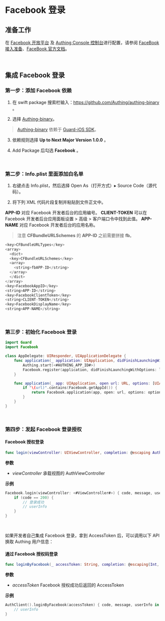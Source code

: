 # Facebook 登录

<LastUpdated/>

## 准备工作

在 [Facebook 开放平台](https://developers.facebook.com/) 及 [Authing Console 控制台](https://authing.cn/)进行配置，请参阅 [FaceBook 接入准备](../../../guides/connections/social/facebook-mobile/README.md)、[FaceBook 官方文档](https://developers.facebook.com/docs/facebook-login/ios)。

<br>

## 集成 Facebook 登录

### 第一步：添加 Facebook 依赖

1. 在 swift package 搜索栏输入：https://github.com/Authing/authing-binary 。

2. 选择 [Authing-binary](https://github.com/Authing/authing-binary)。
> [Authing-binary](https://github.com/Authing/authing-binary) 依赖于 [Guard-iOS SDK](https://github.com/Authing/guard-ios)。

3. 依赖规则选择 **Up to Next Major Version 1.0.0** 。

4. Add Package 后勾选 **Facebook** 。

<br>

### 第二步：Info.plist 里面添加白名单

1. 右键点击 Info.plist，然后选择 Open As（打开方式）▸ Source Code（源代码）。
   
2. 将下列 XML 代码片段复制并粘贴到文件正文中。
   
**APP-ID** 对应 Facebook 开发者后台的应用编号。
**CLIENT-TOKEN** 可以在 Facebook 开发者后台应用面板设置 > 高级 > 客户端口令中找到此值。
**APP-NAME** 对应 Facebook 开发者后台的应用名称。

> 注意 **CFBundleURLSchemes** 的 **APP-ID** 之前需要拼接 **fb**。

```swift
<key>CFBundleURLTypes</key>
<array>
  <dict>
  <key>CFBundleURLSchemes</key>
  <array>
    <string>fbAPP-ID</string>
  </array>
  </dict>
</array>
<key>FacebookAppID</key>
<string>APP-ID</string>
<key>FacebookClientToken</key>
<string>CLIENT-TOKEN</string>
<key>FacebookDisplayName</key>
<string>APP-NAME</string>
```
<br>

### 第三步：初始化 Facebook 登录
```swift
import Guard
import Facebook

class AppDelegate: UIResponder, UIApplicationDelegate {
    func application(_ application: UIApplication, didFinishLaunchingWithOptions launchOptions: [UIApplication.LaunchOptionsKey: Any]?) -> Bool {
        Authing.start(<#AUTHING_APP_ID#>)
        Facebook.register(application, didFinishLaunchingWithOptions: launchOptions)
    }

    func application(_ app: UIApplication, open url: URL, options: [UIApplication.OpenURLOptionsKey : Any] = [:]) -> Bool {
        if "\(url)".contains(Facebook.getAppId()) {
            return Facebook.application(app, open: url, options: options)
        }
    }
}
 ```
<br>

### 第四步：发起 Facebook 登录授权
#### Facebook 授权登录

```swift
func login(viewController: UIViewController, completion: @escaping Authing.AuthCompletion) -> Void
```

**参数**

* *viewController* 承载视图的 AuthViewController
  
**示例**

```swift
Facebook.login(viewController: <#ViewController#>) { code, message, userInfo in
    if (code == 200) {
        // 登录成功
        // userInfo
    }
}
```

<br>

如果开发者自己集成 Facebook 登录，拿到 AccessToken 后，可以调用以下 API 换取 Authing 用户信息：

#### 通过 Facebook 授权码登录

```swift
func loginByFacebook(_ accessToken: String, completion: @escaping(Int, String?, UserInfo?) -> Void)
```

**参数**

* *accessToken* Facebook 授权成功后返回的 AccessToken

**示例**

```swift
AuthClient().loginByFacebook(accessToken) { code, message, userInfo in
    // userInfo
}
```
